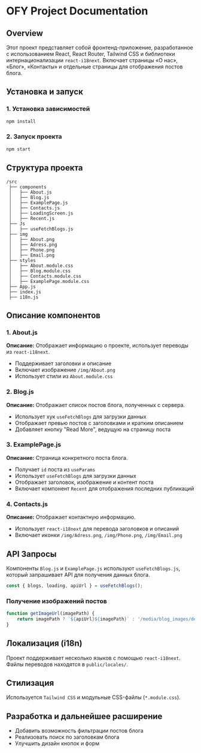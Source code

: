 # OFY Project Documentation

## Overview
Этот проект представляет собой фронтенд-приложение, разработанное с использованием React, React Router, Tailwind CSS и библиотеки интернационализации `react-i18next`. Включает страницы «О нас», «Блог», «Контакты» и отдельные страницы для отображения постов блога.

## Установка и запуск

### 1. Установка зависимостей
```bash
npm install
```

### 2. Запуск проекта
```bash
npm start
```

## Структура проекта
```plaintext
/src
 ├── components
 │   ├── About.js
 │   ├── Blog.js
 │   ├── ExamplePage.js
 │   ├── Contacts.js
 │   ├── LoadingScreen.js
 │   ├── Recent.js
 ├── Js
 │   ├── useFetchBlogs.js
 ├── img
 │   ├── About.png
 │   ├── Adress.png
 │   ├── Phone.png
 │   ├── Email.png
 ├── styles
 │   ├── About.module.css
 │   ├── Blog.module.css
 │   ├── Contacts.module.css
 │   ├── ExamplePage.module.css
 ├── App.js
 ├── index.js
 ├── i18n.js
```

## Описание компонентов

### 1. About.js
**Описание:** Отображает информацию о проекте, использует переводы из `react-i18next`.
- Поддерживает заголовки и описание
- Включает изображение `/img/About.png`
- Использует стили из `About.module.css`

### 2. Blog.js
**Описание:** Отображает список постов блога, полученных с сервера.
- Использует хук `useFetchBlogs` для загрузки данных
- Отображает превью постов с заголовками и кратким описанием
- Добавляет кнопку "Read More", ведущую на страницу поста

### 3. ExamplePage.js
**Описание:** Страница конкретного поста блога.
- Получает `id` поста из `useParams`
- Использует `useFetchBlogs` для загрузки данных
- Отображает заголовок, изображение и контент поста
- Включает компонент `Recent` для отображения последних публикаций

### 4. Contacts.js
**Описание:** Отображает контактную информацию.
- Использует `react-i18next` для перевода заголовков и описаний
- Включает иконки `/img/Adress.png`, `/img/Phone.png`, `/img/Email.png`

## API Запросы
Компоненты `Blog.js` и `ExamplePage.js` используют `useFetchBlogs.js`, который запрашивает API для получения данных блога.

```javascript
const { blogs, loading, apiUrl } = useFetchBlogs();
```

### Получение изображений постов
```javascript
function getImageUrl(imagePath) {
    return imagePath ? `${apiUrl}${imagePath}` : '/media/blog_images/default.png';
}
```

## Локализация (i18n)
Проект поддерживает несколько языков с помощью `react-i18next`.
Файлы переводов находятся в `public/locales/`.

## Стилизация
Используется `Tailwind CSS` и модульные CSS-файлы (`*.module.css`).

## Разработка и дальнейшее расширение
- Добавить возможность фильтрации постов блога
- Реализовать поиск по заголовкам блога
- Улучшить дизайн кнопок и форм

